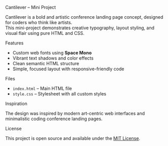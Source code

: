 Cantilever – Mini Project

Cantilever is a bold and artistic conference landing page concept, designed for coders who think like artists.  
This mini-project demonstrates creative typography, layout styling, and visual flair using pure HTML and CSS.

Features

- Custom web fonts using **Space Mono**
- Vibrant text shadows and color effects
- Clean semantic HTML structure
- Simple, focused layout with responsive-friendly code

Files

- `index.html` – Main HTML file
- `style.css` – Stylesheet with all custom styles

Inspiration

The design was inspired by modern art-centric web interfaces and minimalistic coding conference landing pages.

License

This project is open source and available under the [MIT License](LICENSE).
